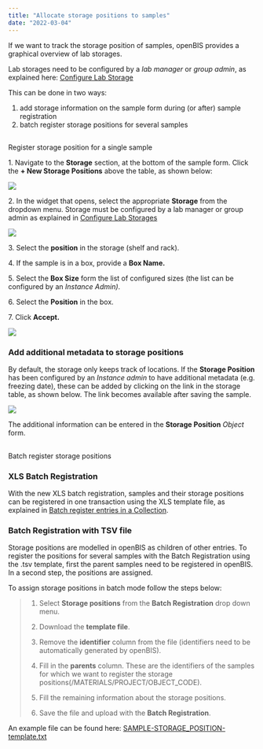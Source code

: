 ```yaml
---
title: "Allocate storage positions to samples"
date: "2022-03-04"
---
```


  
If we want to track the storage position of samples, openBIS provides a graphical overview of lab storages. 

Lab storages need to be configured by a _lab manager_ or _group admin_, as explained here: [Configure Lab Storage](https://openbis.ch/index.php/docs/admin-documentation-openbis-20-10-3/customise-inventory-of-materials-and-samples/configure-lab-storage/)

  
This can be done in two ways:

1. add storage information on the sample form during (or after) sample registration
2. batch register storage positions for several samples  
      
    

##   
Register storage position for a single sample

1\. Navigate to the **Storage** section, at the bottom of the sample form. Click the **\+ New Storage Positions** above the table, as shown below:

![](https://openbis.ch/wp-content/uploads/2022/03/add-strorage-position.png)

  
2\. In the widget that opens, select the appropriate **Storage** from the dropdown menu. Storage must be configured by a lab manager or group admin as explained in [Configure Lab Storages](https://openbis.ch/index.php/docs/admin-documentation-20-10-3/customise-inventory-of-materials-and-samples/configure-lab-storage/)

![](https://openbis.ch/wp-content/uploads/2018/08/storage-selection-1024x202.png)

3\. Select the **position** in the storage (shelf and rack).

4\. If the sample is in a box, provide a **Box Name.**

5\. Select the **Box Size** form the list of configured sizes (the list can be configured by an _Instance Admin)_.

6\. Select the **Position** in the box.

7\. Click **Accept.**

![](https://openbis.ch/wp-content/uploads/2018/08/storage-assign-positions-1024x355.png)

### Add additional metadata to storage positions

  
By default, the storage only keeps track of locations. If the **Storage Position** has been configured by an _Instance admin_ to have additional metadata (e.g. freezing date), these can be added by clicking on the link in the storage table, as shown below. The link becomes available after saving the sample.

![](https://openbis.ch/wp-content/uploads/2022/03/storage-position-table-in-sample-1024x248.png)

The additional information can be entered in the **Storage Position** _Object_ form.

##   
Batch register storage positions

### XLS Batch Registration

With the new XLS batch registration, samples and their storage positions can be registered in one transaction using the XLS template file, as explained in [Batch register entries in a Collection](https://openbis.ch/index.php/docs/user-documentation-20-10-3/inventory-of-materials-and-methods/batch-register-entries-in-a-collection/).

### Batch Registration with TSV file

  
Storage positions are modelled in openBIS as children of other entries. To register the positions for several samples with the Batch Registration using the .tsv template, first the parent samples need to be registered in openBIS. In a second step, the positions are assigned.

To assign storage positions in batch mode follow the steps below:

> 1. Select **Storage positions** from the **Batch Registration** drop down menu.
> 2. Download the **template file**.
> 3. Remove the **identifier** column from the file (identifiers need to be automatically generated by openBIS).
> 4. Fill in the **parents** column. These are the identifiers of the samples for which we want to register the storage positions(/MATERIALS/PROJECT/OBJECT\_CODE).  
>     
> 5. Fill the remaining information about the storage positions.
> 6. Save the file and upload with the **Batch Registration**.

An example file can be found here: [SAMPLE-STORAGE\_POSITION-template.txt](https://wiki-bsse.ethz.ch/download/attachments/147412090/SAMPLE-STORAGE_POSITION-template.txt?version=1&modificationDate=1502441624183&api=v2)
